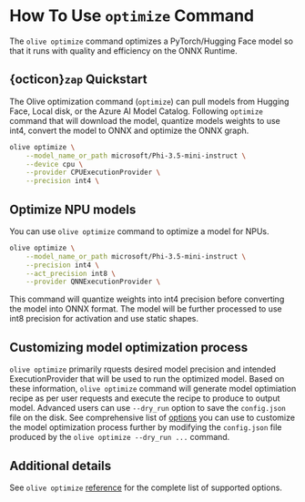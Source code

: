 # How To Use `optimize` Command

The `olive optimize` command optimizes a PyTorch/Hugging Face model so that it runs with quality and efficiency on the ONNX Runtime.

## {octicon}`zap` Quickstart

The Olive optimization command (`optimize`) can pull models from Hugging Face, Local disk, or the Azure AI Model Catalog. Following `optimize` command that will download the model, quantize models weights to use int4, convert the model to ONNX and optimize the ONNX graph.

```bash
olive optimize \
    --model_name_or_path microsoft/Phi-3.5-mini-instruct \
    --device cpu \
    --provider CPUExecutionProvider \
    --precision int4 \
```

## Optimize NPU models

You can use `olive optimize` command to optimize a model for NPUs.

```bash
olive optimize \
    --model_name_or_path microsoft/Phi-3.5-mini-instruct \
    --precision int4 \
    --act_precision int8 \
    --provider QNNExecutionProvider \
```

This command will quantize weights into int4 precision before converting the model into ONNX format. The model will be further processed to use int8 precision for activation and use static shapes.

## Customizing model optimization process

`olive optimize` primarily rquests desired model precision and intended ExecutionProvider that will be used to run the optimized model. Based on these information, `olive optimize` command will generate model optimiation recipe as per user requests and execute the recipe to produce to output model. Advanced users can use `--dry_run` option to save the `config.json` file on the disk. See comprehensive list of [options](../reference/options.html) you can use to customize the model optimization process further by modifying the `config.json` file produced by the `olive optimize --dry_run ...` command.

## Additional details

See `olive optimize` [reference](../reference/python_api.md#optimize) for the complete list of supported options.
